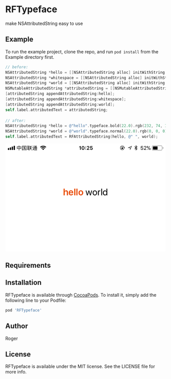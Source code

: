 # RFTypeface

make NSAttributedString easy to use



## Example

To run the example project, clone the repo, and run `pod install` from the Example directory first.

```objectivec
// before:
NSAttributedString *hello = [[NSAttributedString alloc] initWithString:@"hello" attributes:@{ NSFontAttributeName : [UIFont boldSystemFontOfSize:22.0], NSForegroundColorAttributeName : kRGB(232.0, 74.0, 1.0) }];
NSAttributedString *whitespace = [[NSAttributedString alloc] initWithString:@" "];
NSAttributedString *world = [[NSAttributedString alloc] initWithString:@"world" attributes:@{ NSFontAttributeName : [UIFont systemFontOfSize:22.0], NSForegroundColorAttributeName : [UIColor blackColor] }];
NSMutableAttributedString *attributedString = [[NSMutableAttributedString alloc] init];
[attributedString appendAttributedString:hello];
[attributedString appendAttributedString:whitespace];
[attributedString appendAttributedString:world];
self.label.attributedText = attributedString;
    
// after:
NSAttributedString *hello = @"hello".typeface.bold(22.0).rgb(232, 74, 1).compose;
NSAttributedString *world = @"world".typeface.normal(22.0).rgb(0, 0, 0).compose;
self.label.attributedText = RFAttributedString(hello, @" ", world);
```

![](./Screenshots/IMG_2710(20171209-102605).jpg)

## Requirements

## Installation

RFTypeface is available through [CocoaPods](http://cocoapods.org). To install
it, simply add the following line to your Podfile:

```ruby
pod 'RFTypeface'
```

## Author

Roger

## License

RFTypeface is available under the MIT license. See the LICENSE file for more info.
